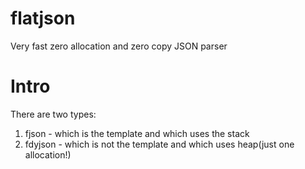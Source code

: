 # flatjson
Very fast zero allocation and zero copy JSON parser

# Intro
There are two types:
1) fjson - which is the template and which uses the stack
2) fdyjson - which is not the template and which uses heap(just one allocation!)
